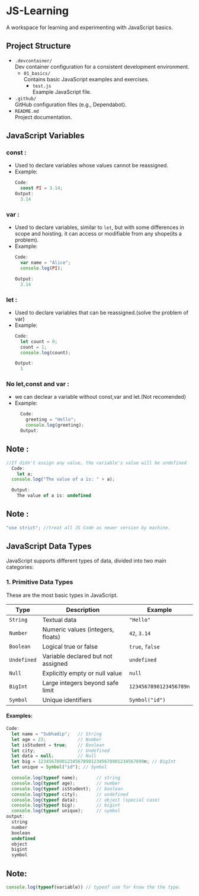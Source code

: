 # JS-Learning

A workspace for learning and experimenting with JavaScript basics.

## Project Structure

- `.devcontainer/`  
  Dev container configuration for a consistent development environment.
  - `01_basics/`  
    Contains basic JavaScript examples and exercises.
    - `test.js`  
      Example JavaScript file.
- `.github/`  
  GitHub configuration files (e.g., Dependabot).
- `README.md`  
  Project documentation.

## JavaScript Variables

  ### const :
  - Used to declare variables whose values cannot be reassigned.
  - Example:
    ```js
    Code:
      const PI = 3.14;
    Output:
      3.14
    ```


  ### var :
  - Used to declare variables, similar to `let`, but with some differences in scope and hoisting. it can access or modifiable from any shope(its a problem).
  - Example:
    ```js
    Code:
      var name = "Alice";
      console.log(PI);

    Output:
      3.14

    ```

  ### let :
  - Used to declare variables that can be reassigned.(solve the problem of var)
  - Example:
    ```js
    Code:
      let count = 0;
      count = 1;
      console.log(count);

    Output:
      1
    ```

  ### No let,const and var :
  - we can declear a variable without const,var and let.(Not recomended)
  - Example:
    ```js
      Code:
        greeting = "Hello";
        console.log(greeting);
      Output:
    ```

## Note :
  ```js
  //If didn't assign any value, the variable's value will be undefined
    Code:
      let a;
    console.log("The value of a is: " + a);

    Output:
      The value of a is: undefined
  ```
  
  
## Note :
  ```js
  "use strict"; //treat all JS Code as newer version by machine.
  ```

## JavaScript Data Types 

JavaScript supports different types of data, divided into two main categories:

### 1. **Primitive Data Types**

These are the most basic types in JavaScript.

| Type       | Description                      | Example                  |
|------------|----------------------------------|--------------------------|
| `String`   | Textual data                     | `"Hello"`                |
| `Number`   | Numeric values (integers, floats)| `42`, `3.14`             |
| `Boolean`  | Logical true or false            | `true`, `false`          |
| `Undefined`| Variable declared but not assigned | `undefined`           |
| `Null`     | Explicitly empty or null value   | `null`                   |
| `BigInt`   | Large integers beyond safe limit | `1234567890123456789n`  |
| `Symbol`   | Unique identifiers               | `Symbol("id")`           |

#### Examples:

```js
Code:
  let name = "Subhadip";   // String
  let age = 23;            // Number
  let isStudent = true;    // Boolean
  let city;                // Undefined
  let data = null;         // Null
  let big = 1234567890123456789012345678901234567890n; // BigInt
  let unique = Symbol("id"); // Symbol

  console.log(typeof name);       // string
  console.log(typeof age);        // number
  console.log(typeof isStudent);  // boolean
  console.log(typeof city);       // undefined
  console.log(typeof data);       // object (special case)
  console.log(typeof big);        // bigint
  console.log(typeof unique);     // symbol
output:
  string
  number
  boolean
  undefined
  object
  bigint
  symbol
```
## Note:
  ```js
  console.log(typeof(variable)) // typeof use for know the the type.
  ```
